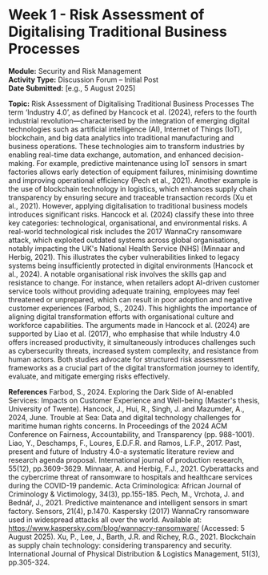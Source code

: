 # Week 1 - Risk Assessment of Digitalising Traditional Business Processes

**Module:** Security and Risk Management  
**Activity Type:** Discussion Forum – Initial Post  
**Date Submitted:** [e.g., 5 August 2025]

**Topic:** Risk Assessment of Digitalising Traditional Business Processes
The term ‘Industry 4.0’, as defined by Hancock et al. (2024), refers to the fourth industrial revolution—characterised by the integration of emerging digital technologies such as artificial intelligence (AI), Internet of Things (IoT), blockchain, and big data analytics into traditional manufacturing and business operations. These technologies aim to transform industries by enabling real-time data exchange, automation, and enhanced decision-making. For example, predictive maintenance using IoT sensors in smart factories allows early detection of equipment failures, minimising downtime and improving operational efficiency (Pech et al., 2021). Another example is the use of blockchain technology in logistics, which enhances supply chain transparency by ensuring secure and traceable transaction records (Xu et al., 2021).
However, applying digitalisation to traditional business models introduces significant risks. Hancock et al. (2024) classify these into three key categories: technological, organisational, and environmental risks. A real-world technological risk includes the 2017 WannaCry ransomware attack, which exploited outdated systems across global organisations, notably impacting the UK's National Health Service (NHS) (Minnaar and Herbig, 2021). This illustrates the cyber vulnerabilities linked to legacy systems being insufficiently protected in digital environments (Hancock et al., 2024).
A notable organisational risk involves the skills gap and resistance to change. For instance, when retailers adopt AI-driven customer service tools without providing adequate training, employees may feel threatened or unprepared, which can result in poor adoption and negative customer experiences (Farbod, S., 2024). This highlights the importance of aligning digital transformation efforts with organisational culture and workforce capabilities.
The arguments made in Hancock et al. (2024) are supported by Liao et al. (2017), who emphasise that while Industry 4.0 offers increased productivity, it simultaneously introduces challenges such as cybersecurity threats, increased system complexity, and resistance from human actors. Both studies advocate for structured risk assessment frameworks as a crucial part of the digital transformation journey to identify, evaluate, and mitigate emerging risks effectively.

**References**
Farbod, S., 2024. Exploring the Dark Side of AI-enabled Services: Impacts on Customer Experience and Well-being (Master's thesis, University of Twente).
Hancock, J., Hui, R., Singh, J. and Mazumder, A., 2024, June. Trouble at Sea: Data and digital technology challenges for maritime human rights concerns. In Proceedings of the 2024 ACM Conference on Fairness, Accountability, and Transparency (pp. 988-1001).
Liao, Y., Deschamps, F., Loures, E.D.F.R. and Ramos, L.F.P., 2017. Past, present and future of Industry 4.0-a systematic literature review and research agenda proposal. International journal of production research, 55(12), pp.3609-3629.
Minnaar, A. and Herbig, F.J., 2021. Cyberattacks and the cybercrime threat of ransomware to hospitals and healthcare services during the COVID-19 pandemic. Acta Criminologica: African Journal of Criminology & Victimology, 34(3), pp.155-185.
Pech, M., Vrchota, J. and Bednář, J., 2021. Predictive maintenance and intelligent sensors in smart factory. Sensors, 21(4), p.1470. Kaspersky (2017) WannaCry ransomware used in widespread attacks all over the world. Available at: https://www.kaspersky.com/blog/wannacry-ransomware/ (Accessed: 5 August 2025).
Xu, P., Lee, J., Barth, J.R. and Richey, R.G., 2021. Blockchain as supply chain technology: considering transparency and security. International Journal of Physical Distribution & Logistics Management, 51(3), pp.305-324. 

